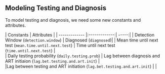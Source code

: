 ## Modeling Testing and Diagnosis

To model testing and diagnosis, we need some new constants and attributes. 

| Constants       | Attributes           | 
| ------------- |:-------------:| -----:|
| Detection Window  (`detection.window`)    | Diagnosed (`diagnosed`)| 
| Mean time until next test (`mean.time.until.next.test`)      |  Time until next test (`time.until.next.test`)     |   
| Daily testing probability (`daily.testing.prob`) | Lag between diagnosis and ART initiaion  (`lag.bet.testing.and.art.init`) |      
|Lag between testing and ART initiation (`lag.bet.testing.and.art.init`) | |  
